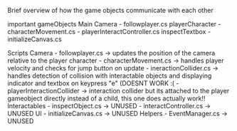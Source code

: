 Brief overview of how the game objects communicate with each other

important gameObjects
Main Camera
	- followplayer.cs
playerCharacter
	- characterMovement.cs
	- playerInteractController.cs
inspectTextbox
	- initializeCanvas.cs 



Scripts
Camera
	- followplayer.cs -> updates the position of the camera relative to the player
character 
	- characterMovement.cs -> handles player velocity and checks for jump button on update
	- ineractionCollider.cs -> handles detection of collision with interactable objects and displaying indicator and textbox on keypress "e" (DOESNT WORK :(
	- playerInteractionCollider -> interaction collider but its attached to the player gameobject directly instead of a child, this one does actually work!!
Interactables
	- inspectObject.cs -> UNUSED
	- interactController.cs -> UNUSED
UI
	- initializeCanvas.cs -> UNUSED
Helpers
	- EventManager.cs -> UNUSED